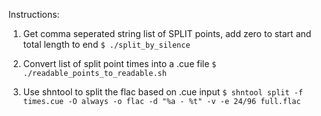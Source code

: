 Instructions:

1) Get comma seperated string list of SPLIT points, add zero to start and total length to end
`$ ./split_by_silence`

2) Convert list of split point times into a .cue file
`$ ./readable_points_to_readable.sh`

2) Use shntool to split the flac based on .cue input
`$ shntool split -f times.cue -O always -o flac -d "%a - %t" -v -e 24/96 full.flac`





